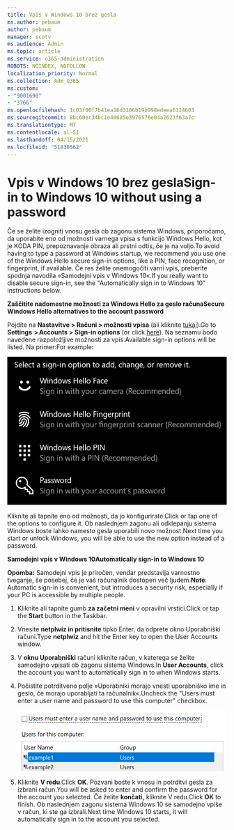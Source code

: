 ```yaml
---
title: Vpis v Windows 10 brez gesla
ms.author: pebaum
author: pebaum
manager: scotv
ms.audience: Admin
ms.topic: article
ms.service: o365-administration
ROBOTS: NOINDEX, NOFOLLOW
localization_priority: Normal
ms.collection: Adm_O365
ms.custom:
- "9001690"
- "3766"
ms.openlocfilehash: 1c03f00f7b41ea16d3106b19b998edeea6114603
ms.sourcegitcommit: 8bc60ec34bc1e40685e3976576e04a2623f63a7c
ms.translationtype: MT
ms.contentlocale: sl-SI
ms.lasthandoff: 04/15/2021
ms.locfileid: "51830562"
---
```

# <a name="sign-in-to-windows-10-without-using-a-password"></a><span data-ttu-id="3316e-102">Vpis v Windows 10 brez gesla</span><span class="sxs-lookup"><span data-stu-id="3316e-102">Sign-in to Windows 10 without using a password</span></span>

<span data-ttu-id="3316e-103">Če se želite izogniti vnosu gesla ob zagonu sistema Windows, priporočamo, da uporabite eno od možnosti varnega vpisa s funkcijo Windows Hello, kot je KODA PIN, prepoznavanje obraza ali prstni odtis, če je na voljo.</span><span class="sxs-lookup"><span data-stu-id="3316e-103">To avoid having to type a password at Windows startup, we recommend you use one of the Windows Hello secure sign-in options, like a PIN, face recognition, or fingerprint, if available.</span></span> <span data-ttu-id="3316e-104">Če res želite onemogočiti varni vpis, preberite spodnja navodila »Samodejni vpis v Windows 10«.</span><span class="sxs-lookup"><span data-stu-id="3316e-104">If you really want to disable secure sign-in, see the "Automatically sign in to Windows 10" instructions below.</span></span>

<span data-ttu-id="3316e-105">**Zaščitite nadomestne možnosti za Windows Hello za geslo računa**</span><span class="sxs-lookup"><span data-stu-id="3316e-105">**Secure Windows Hello alternatives to the account password**</span></span>

<span data-ttu-id="3316e-106">Pojdite na **Nastavitve > Računi > možnosti vpisa** (ali kliknite [tukaj](ms-settings:signinoptions?activationSource=GetHelp)).</span><span class="sxs-lookup"><span data-stu-id="3316e-106">Go to **Settings  > Accounts > Sign-in options** (or click [here](ms-settings:signinoptions?activationSource=GetHelp)).</span></span> <span data-ttu-id="3316e-107">Na seznamu bodo navedene razpoložljive možnosti za vpis.</span><span class="sxs-lookup"><span data-stu-id="3316e-107">Available sign-in options will be listed.</span></span> <span data-ttu-id="3316e-108">Na primer:</span><span class="sxs-lookup"><span data-stu-id="3316e-108">For example:</span></span>

![Možnosti vpisa.](media/sign-in-options.png)

<span data-ttu-id="3316e-110">Kliknite ali tapnite eno od možnosti, da jo konfigurirate.</span><span class="sxs-lookup"><span data-stu-id="3316e-110">Click or tap one of the options to configure it.</span></span> <span data-ttu-id="3316e-111">Ob naslednjem zagonu ali odklepanju sistema Windows boste lahko namesto gesla uporabili novo možnost.</span><span class="sxs-lookup"><span data-stu-id="3316e-111">Next time you start or unlock Windows, you will be able to use the new option instead of a password.</span></span> 

<span data-ttu-id="3316e-112">**Samodejni vpis v Windows 10**</span><span class="sxs-lookup"><span data-stu-id="3316e-112">**Automatically sign-in to Windows 10**</span></span>

<span data-ttu-id="3316e-113">**Opomba:** Samodejni vpis je priročen, vendar predstavlja varnostno tveganje, še posebej, če je vaš računalnik dostopen več ljudem.</span><span class="sxs-lookup"><span data-stu-id="3316e-113">**Note**: Automatic sign-in is convenient, but introduces a security risk, especially if your PC is accessible by multiple people.</span></span> 

1. <span data-ttu-id="3316e-114">Kliknite ali tapnite gumb **za začetni meni** v opravilni vrstici.</span><span class="sxs-lookup"><span data-stu-id="3316e-114">Click or tap the **Start** button in the Taskbar.</span></span>

2. <span data-ttu-id="3316e-115">Vnesite **netplwiz in pritisnite** tipko Enter, da odprete okno Uporabniški računi.</span><span class="sxs-lookup"><span data-stu-id="3316e-115">Type **netplwiz** and hit the Enter key to open the User Accounts window.</span></span>

3. <span data-ttu-id="3316e-116">V **oknu Uporabniški** računi kliknite račun, v katerega se želite samodejno vpisati ob zagonu sistema Windows.</span><span class="sxs-lookup"><span data-stu-id="3316e-116">In **User Accounts**, click the account you want to automatically sign in to when Windows starts.</span></span>

4. <span data-ttu-id="3316e-117">Počistite potrditveno polje »Uporabniki morajo vnesti uporabniško ime in geslo, če morajo uporabljati ta računalnik«.</span><span class="sxs-lookup"><span data-stu-id="3316e-117">Uncheck the "Users must enter a user name and password to use this computer" checkbox.</span></span>

    ![Uporabniki morajo vnesti uporabniško ime in možnost gesla.](media/users-must-enter-username.png)

5. <span data-ttu-id="3316e-119">Kliknite **V redu**.</span><span class="sxs-lookup"><span data-stu-id="3316e-119">Click **OK**.</span></span> <span data-ttu-id="3316e-120">Pozvani boste k vnosu in potrditvi gesla za izbrani račun.</span><span class="sxs-lookup"><span data-stu-id="3316e-120">You will be asked to enter and confirm the password for the account you selected.</span></span> <span data-ttu-id="3316e-121">Če želite **končati,** kliknite V redu.</span><span class="sxs-lookup"><span data-stu-id="3316e-121">Click **OK** to finish.</span></span> <span data-ttu-id="3316e-122">Ob naslednjem zagonu sistema Windows 10 se samodejno vpiše v račun, ki ste ga izbrali.</span><span class="sxs-lookup"><span data-stu-id="3316e-122">Next time Windows 10 starts, it will automatically sign in to the account you selected.</span></span>

